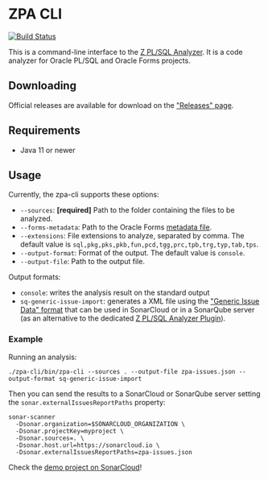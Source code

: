 # ZPA CLI

[![Build Status](https://dev.azure.com/felipebz/z-plsql-analyzer/_apis/build/status/zpa-cli?branchName=main)](https://dev.azure.com/felipebz/z-plsql-analyzer/_build/latest?definitionId=9&branchName=main)

This is a command-line interface to the [Z PL/SQL Analyzer](https://github.com/felipebz/zpa). It is a code analyzer for Oracle PL/SQL and Oracle Forms projects.

## Downloading

Official releases are available for download on the ["Releases" page](https://github.com/felipebz/zpa-cli/releases).

## Requirements

* Java 11 or newer

## Usage

Currently, the zpa-cli supports these options:

* `--sources`: **[required]** Path to the folder containing the files to be analyzed.
* `--forms-metadata`: Path to the Oracle Forms [metadata file](https://github.com/felipebz/zpa/wiki/Oracle-Forms-support).
* `--extensions`: File extensions to analyze, separated by comma. The default value is `sql,pkg,pks,pkb,fun,pcd,tgg,prc,tpb,trg,typ,tab,tps`.
* `--output-format`: Format of the output. The default value is `console`.  
* `--output-file`: Path to the output file.

Output formats:
* `console`: writes the analysis result on the standard output
* `sq-generic-issue-import`: generates a XML file using the ["Generic Issue Data" format](https://docs.sonarqube.org/latest/analysis/generic-issue/) that can be used in SonarCloud or in a SonarQube server (as an alternative to the dedicated [Z PL/SQL Analyzer Plugin](https://github.com/felipebz/zpa)).

### Example

Running an analysis:

`./zpa-cli/bin/zpa-cli --sources . --output-file zpa-issues.json --output-format sq-generic-issue-import`

Then you can send the results to a SonarCloud or SonarQube server setting the `sonar.externalIssuesReportPaths` property:

```
sonar-scanner 
  -Dsonar.organization=$SONARCLOUD_ORGANIZATION \
  -Dsonar.projectKey=myproject \
  -Dsonar.sources=. \
  -Dsonar.host.url=https://sonarcloud.io \
  -Dsonar.externalIssuesReportPaths=zpa-issues.json
```

Check the [demo project on SonarCloud](https://sonarcloud.io/project/issues?id=utPLSQL-zpa-demo&resolved=false)!
